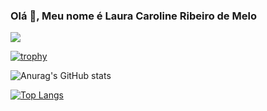 ### Olá 👋, Meu nome é Laura Caroline Ribeiro de Melo

![](https://komarev.com/ghpvc/?username=Hanawa02)

[![trophy](https://github-profile-trophy.vercel.app/?username=Hanawa02&theme=onedark)](https://github.com/ryo-ma/github-profile-trophy)

![Anurag's GitHub stats](https://github-readme-stats.vercel.app/api?username=Hanawa02&show_icons=true&theme=dark)

[![Top Langs](https://github-readme-stats.vercel.app/api/top-langs/?username=Hanawa02&layout=compact)](https://github.com/anuraghazra/github-readme-stats)

<!--
**Hanawa02/Hanawa02** is a ✨ _special_ ✨ repository because its `README.md` (this file) appears on your GitHub profile.

Here are some ideas to get you started:

- 🔭 I’m currently working on ...
- 🌱 I’m currently learning ...
- 👯 I’m looking to collaborate on ...
- 🤔 I’m looking for help with ...
- 💬 Ask me about ...
- 📫 How to reach me: ...
- 😄 Pronouns: ...
- ⚡ Fun fact: ...
-->
